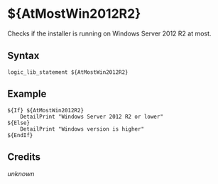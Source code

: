 # ${AtMostWin2012R2}

Checks if the installer is running on Windows Server 2012 R2 at most.

## Syntax

    logic_lib_statement ${AtMostWin2012R2}

## Example

    ${If} ${AtMostWin2012R2}
        DetailPrint "Windows Server 2012 R2 or lower"
    ${Else}
        DetailPrint "Windows version is higher"
    ${EndIf}

## Credits

*unknown*

